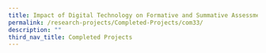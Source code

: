 ```yaml
---
title: Impact of Digital Technology on Formative and Summative Assessments of concepts
permalink: /research-projects/Completed-Projects/com33/
description: ""
third_nav_title: Completed Projects
---
```

